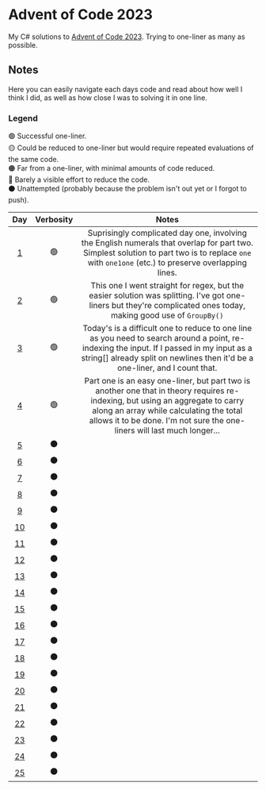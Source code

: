 # Advent of Code 2023
My C# solutions to [Advent of Code 2023](https://adventofcode.com/2023). Trying to one-liner as many as possible.

## Notes
Here you can easily navigate each days code and read about how well I think I did, as well as how close I was to solving it in one line.

### Legend
🟢 Successful one-liner.<br>
🟡 Could be reduced to one-liner but would require repeated evaluations of the same code.<br>
🟠 Far from a one-liner, with minimal amounts of code reduced.<br>
🔴 Barely a visible effort to reduce the code. <br>
⚫ Unattempted (probably because the problem isn't out yet or I forgot to push).

| **Day** | **Verbosity** | **Notes** |
|:---:|:---:|:---:|
| [1](AdventOfCode2023/Day01.cs) | 🟢 | Suprisingly complicated day one, involving the English numerals that overlap for part two. Simplest solution to part two is to replace `one` with `one1one` (etc.) to preserve overlapping lines. |
| [2](AdventOfCode2023/Day02.cs) | 🟢 | This one I went straight for regex, but the easier solution was splitting. I've got one-liners but they're complicated ones today, making good use of `GroupBy()` |
| [3](AdventOfCode2023/Day03.cs) | 🟢 | Today's is a difficult one to reduce to one line as you need to search around a point, re-indexing the input. If I passed in my input as a string[] already split on newlines then it'd be a one-liner, and I count that. |
| [4](AdventOfCode2023/Day04.cs) | 🟢 | Part one is an easy one-liner, but part two is another one that in theory requires re-indexing, but using an aggregate to carry along an array while calculating the total allows it to be done. I'm not sure the one-liners will last much longer... |
| [5](AdventOfCode2023/Day05.cs) | ⚫ |  |
| [6](AdventOfCode2023/Day06.cs) | ⚫ |  |
| [7](AdventOfCode2023/Day07.cs) | ⚫ |  |
| [8](AdventOfCode2023/Day08.cs) | ⚫ |  |
| [9](AdventOfCode2023/Day09.cs) | ⚫ |  |
| [10](AdventOfCode2023/Day10.cs) | ⚫ |  |
| [11](AdventOfCode2023/Day11.cs) | ⚫ |  |
| [12](AdventOfCode2023/Day12.cs) | ⚫ |  |
| [13](AdventOfCode2023/Day13.cs) | ⚫ |  |
| [14](AdventOfCode2023/Day14.cs) | ⚫ |  |
| [15](AdventOfCode2023/Day15.cs) | ⚫ |  |
| [16](AdventOfCode2023/Day16.cs) | ⚫ |  |
| [17](AdventOfCode2023/Day17.cs) | ⚫ |  |
| [18](AdventOfCode2023/Day18.cs) | ⚫ |  |
| [19](AdventOfCode2023/Day19.cs) | ⚫ |  |
| [20](AdventOfCode2023/Day20.cs) | ⚫ |  |
| [21](AdventOfCode2023/Day21.cs) | ⚫ |  |
| [22](AdventOfCode2023/Day22.cs) | ⚫ |  |
| [23](AdventOfCode2023/Day23.cs) | ⚫ |  |
| [24](AdventOfCode2023/Day24.cs) | ⚫ |  |
| [25](AdventOfCode2023/Day25.cs) | ⚫ |  |

